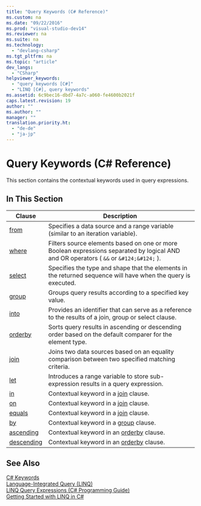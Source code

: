 ```yaml
---
title: "Query Keywords (C# Reference)"
ms.custom: na
ms.date: "09/22/2016"
ms.prod: "visual-studio-dev14"
ms.reviewer: na
ms.suite: na
ms.technology: 
  - "devlang-csharp"
ms.tgt_pltfrm: na
ms.topic: "article"
dev_langs: 
  - "CSharp"
helpviewer_keywords: 
  - "query keywords [C#]"
  - "LINQ [C#], query keywords"
ms.assetid: 6c9bec16-dbd7-4a7c-a060-fe4600b2021f
caps.latest.revision: 19
author: ""
ms.author: ""
manager: ""
translation.priority.ht: 
  - "de-de"
  - "ja-jp"
---
```

# Query Keywords (C# Reference)
This section contains the contextual keywords used in query expressions.  
  
## In This Section  
  
|Clause|Description|  
|------------|-----------------|  
|[from](../vs140/from-clause--csharp-reference-.md)|Specifies a data source and a range variable (similar to an iteration variable).|  
|[where](../vs140/where-clause--csharp-reference-.md)|Filters source elements based on one or more Boolean expressions separated by logical AND and OR operators ( `&&` or `&#124;&#124;` ).|  
|[select](../vs140/select-clause--csharp-reference-.md)|Specifies the type and shape that the elements in the returned sequence will have when the query is executed.|  
|[group](../vs140/group-clause--csharp-reference-.md)|Groups query results according to a specified key value.|  
|[into](../vs140/into--csharp-reference-.md)|Provides an identifier that can serve as a reference to the results of a join, group or select clause.|  
|[orderby](../vs140/orderby-clause--csharp-reference-.md)|Sorts query results in ascending or descending order based on the default comparer for the element type.|  
|[join](../vs140/join-clause--csharp-reference-.md)|Joins two data sources based on an equality comparison between two specified matching criteria.|  
|[let](../vs140/let-clause--csharp-reference-.md)|Introduces a range variable to store sub-expression results in a query expression.|  
|[in](../vs140/in--csharp-reference-.md)|Contextual keyword in a [join](../vs140/join-clause--csharp-reference-.md) clause.|  
|[on](../vs140/on--csharp-reference-.md)|Contextual keyword in a [join](../vs140/join-clause--csharp-reference-.md) clause.|  
|[equals](../vs140/equals--csharp-reference-.md)|Contextual keyword in a [join](../vs140/join-clause--csharp-reference-.md) clause.|  
|[by](../vs140/by--csharp-reference-.md)|Contextual keyword in a [group](../vs140/group-clause--csharp-reference-.md) clause.|  
|[ascending](../vs140/ascending--csharp-reference-.md)|Contextual keyword in an [orderby](../vs140/orderby-clause--csharp-reference-.md) clause.|  
|[descending](../vs140/descending--csharp-reference-.md)|Contextual keyword in an [orderby](../vs140/orderby-clause--csharp-reference-.md) clause.|  
  
## See Also  
 [C# Keywords](../vs140/csharp-keywords.md)   
 [Language-Integrated Query (LINQ)](../vs140/linq--language-integrated-query-.md)   
 [LINQ Query Expressions (C# Programming Guide)](../vs140/linq-query-expressions--csharp-programming-guide-.md)   
 [Getting Started with LINQ in C#](../vs140/getting-started-with-linq-in-csharp.md)